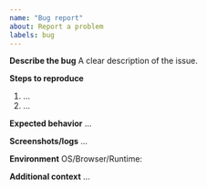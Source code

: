 ```yaml
---
name: "Bug report"
about: Report a problem
labels: bug
---
```


**Describe the bug**
A clear description of the issue.

**Steps to reproduce**
1. …
2. …

**Expected behavior**
…

**Screenshots/logs**
…

**Environment**
OS/Browser/Runtime:

**Additional context**
…
